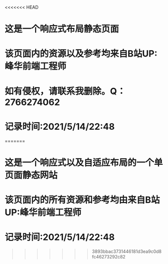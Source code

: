 <<<<<<< HEAD
# 这是一个响应式布局静态页面
# 该页面内的资源以及参考均来自B站UP:峰华前端工程师
# 如有侵权，请联系我删除。Q：2766274062
# 记录时间:2021/5/14/22:48
=======
# 这是一个响应式以及自适应布局的一个单页面静态网站
# 该页面内的所有资源和参考均由来自B站UP:峰华前端工程师
# 记录时间:2021/5/14/22:48
>>>>>>> 3893bbac3731446181d3ea9c0d8fc46273292c82
